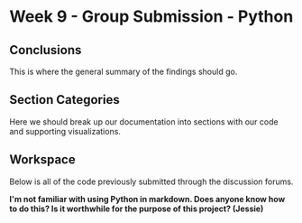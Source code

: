 Week 9 - Group Submission - Python
==================================================================================

## Conclusions
This is where the general summary of the findings should go.

## Section Categories
Here we should break up our documentation into sections with our code and supporting visualizations.

## Workspace
Below is all of the code previously submitted through the discussion forums.

**I'm not familiar with using Python in markdown. Does anyone know how to do this? Is it worthwhile for the purpose of this project? (Jessie)**